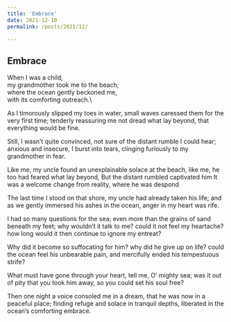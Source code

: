 ```yaml
---
title: 'Embrace'
date: 2021-12-10
permalink: /posts/2021/12/

---
```

Embrace
------


When I was a child,\
  my grandmother took me to the beach;\
    where the ocean gently beckoned me,\
      with its comforting outreach.\

As I timorously slipped my toes in water,
   small waves caressed them for the very first time;
    tenderly reassuring me not dread what lay beyond,
      that everything would be fine.

Still, I wasn’t quite convinced,
   not sure of the distant rumble I could hear;
    anxious and insecure, I burst into tears,
      clinging furiously to my grandmother in fear.

Like me, my uncle found an unexplainable solace at the beach,
  like me, he too had feared what lay beyond,
    But the distant rumbled captivated him
      It was a welcome change from reality, where he was despond 

The last time I stood on that shore,
  my uncle had already taken his life;
    and as we gently immersed his ashes in the ocean,
      anger in my heart was rife.

I had so many questions for the sea;
  even more than the grains of sand beneath my feet;
    why wouldn’t it talk to me? could it not feel my heartache?
      how long would it then continue to ignore my entreat?

Why did it become so suffocating for him?
  why did he give up on life?
    could the ocean feel his unbearable pain,
      and mercifully ended his tempestuous strife?

What must have gone through your heart,
  tell me, O’ mighty sea;
    was it out of pity that you took him away,
      so you could set his soul free?

Then one night a voice consoled me in a dream,
that he was now in a peaceful place;
finding refuge and solace in tranquil depths,
liberated in the ocean’s comforting embrace.
